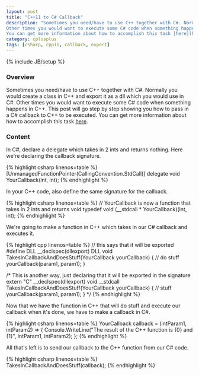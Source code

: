 ```yaml
---
layout: post
title: "C++11 to C# Callback"
description: "Sometimes you need/have to use C++ together with C#. Normally you would create a class in C++ and export it as a dll which you would use in C#.
Other times you would want to execute some C# code when something happens in C++. This post will go step by step showing you how to pass in a C# callback to C++ to be executed.
You can get more information about how to accomplish this task [here](http://www.codeproject.com/Tips/318140/How-to-make-a-callback-to-Csharp-from-C-Cplusplus)."
category: cplusplus
tags: [csharp, cpp11, callback, export]
---
```

{% include JB/setup %}

<!-- Overview -->
<h3>Overview</h3>

Sometimes you need/have to use C++ together with C#. Normally you would create a class in C++ and export it as a dll which you would use in C#.
Other times you would want to execute some C# code when something happens in C++. This post will go step by step showing you how to pass in a C# callback to C++ to be executed.
You can get more information about how to accomplish this task [here](http://www.codeproject.com/Tips/318140/How-to-make-a-callback-to-Csharp-from-C-Cplusplus).

<!-- Content -->
<h3>Content</h3>

In C#, declare a delegate which takes in 2 ints and returns nothing. Here we're declaring the callback signature.

<!-- Code _______________________________________-->
{% highlight csharp linenos=table  %}
[UnmanagedFunctionPointer(CallingConvention.StdCall)]
delegate void YourCallback(int, int);
{% endhighlight %}
<!-- /Code ^^^^^^^^^^^^^^^^^^^^^^^^^^^^^^^^^^^^^^-->

In your C++ code, also define the same signature for the callback.

<!-- Code _______________________________________-->
{% highlight csharp linenos=table  %}
// YourCallback is now a function that takes in 2 ints and returns void
typedef void (__stdcall * YourCallback)(int, int);
{% endhighlight %}
<!-- /Code ^^^^^^^^^^^^^^^^^^^^^^^^^^^^^^^^^^^^^^-->

We're going to make a function in C++ which takes in our C# callback and executes it.

<!-- Code _______________________________________-->
{% highlight cpp linenos=table  %}
// this says that it will be exported
#define DLL __declspec(dllexport)
DLL void TakesInCallbackAndDoesStuff(YourCallback yourCallback) {
  // do stuff
  yourCallback(param1, param1);
}

/*
This is another way, just declaring that it will be exported in the signature
extern "C" __declspec(dllexport) void __stdcall TakesInCallbackAndDoesStuff(YourCallback yourCallback) {
  // stuff
  yourCallback(param1, param1);
}
*/
{% endhighlight %}
<!-- /Code ^^^^^^^^^^^^^^^^^^^^^^^^^^^^^^^^^^^^^^-->

Now that we have the function in C++ that will do stuff and execute our callback when it's done, we have to make a callback in C#.

<!-- Code _______________________________________-->
{% highlight csharp linenos=table  %}
YourCallback callback =
    (intParam1, intParam2) =>
    {
        Console.WriteLine("The result of the C++ function is {0} and {1}", intParam1, intParam2);
    };
{% endhighlight %}
<!-- /Code ^^^^^^^^^^^^^^^^^^^^^^^^^^^^^^^^^^^^^^-->

All that's left is to send our callback to the C++ function from our C# code.

<!-- Code _______________________________________-->
{% highlight csharp linenos=table  %}
TakesInCallbackAndDoesStuff(callback);
{% endhighlight %}
<!-- /Code ^^^^^^^^^^^^^^^^^^^^^^^^^^^^^^^^^^^^^^-->
